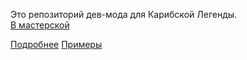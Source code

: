 Это репозиторий дев-мода для Карибской Легенды.<br>
[В мастерской](https://steamcommunity.com/sharedfiles/filedetails/?id=3494184551)

[Подробнее](https://github.com/seorgiy/dialogDSL/blob/master/HowTo.md)
[Примеры](https://github.com/seorgiy/dialogDSL/blob/master/Examples.md)

